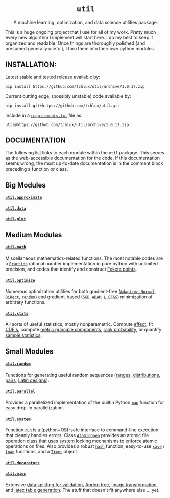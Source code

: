 <p align="center">
  <h1 align="center"><code>util</code></h1>
</p>

<p align="center">
A machine learning, optimization, and data science utilities
package.
</p>

This is a huge ongoing project that I use for all of my work. Pretty much every new algorithm I implement will start here. I do my best to keep it organized and readable. Once things are thoroughly polished (and presumed generally useful), I turn them into their own python
modules.

## INSTALLATION:

  Latest stable and tested release available by:

```bash
pip install https://github.com/tchlux/util/archive/1.0.17.zip
```

  Current cutting edge, (possibly unstable) code available by:

```bash
pip install git+https://github.com/tchlux/util.git
```

  Include in a [`requirements.txt`](https://pip.pypa.io/en/stable/user_guide/#requirements-files) file as:

```
util@https://github.com/tchlux/util/archive/1.0.17.zip
```

## DOCUMENTATION

The following list links to each module within the `util` package. This serves as the web-accessible documentation for the code. If this documentation seems wrong, the most up-to-date documentation is in the comment block preceding a function or class.

## Big Modules

#### [`util.approximate`](util/approximate#user-content-utilapproximate)

#### [`util.data`](util/data#user-content-utildata)

#### [`util.plot`](util/plot#user-content-utilplot)

## Medium Modules

#### [`util.math`](util/math#user-content-utilmath)

Miscellaneous mathematics-related functions. The most notable codes are a [`Fraction`](util/math/fraction.py#L24) rational number implementation in pure python with unlimited precision, and codes that identify and construct [Fekete points](util/math/points.py#L106).

#### [`util.optimize`](util/optimize#user-content-utiloptimize)

Numerous optimization utilities for both gradient-free ([`Adaptive Normal`](util/optimize/adaptive_normal.py#L3), [`DiRect`](util/optimize/direct.py#L77), [`random`](util/optimize/random.py#L3)) and gradient-based ([`SGD`](util/optimize/gradient_based.py#L18), [`ADAM`](util/optimize/gradient_based.py#L63), [`L_BFGS`](util/optimize/gradient_based.py#L7)) minimization of arbitrary functions.

#### [`util.stats`](util/stats#user-content-utilstats)

All sorts of useful statistics, mostly nonparametric. Compute [effect](util/stats/difference.py#L78), fit [CDF's](util/stats/distributions.py#L119), compute [metric principle components](util/stats/metric_pca.py#L50), [rank probability](util/stats/rank.py#L51), or quantify [sample statistics](util/stats/samples.py#L46).

## Small Modules

#### [`util.random`](util/random#user-content-utilrandom)

Functions for generating useful random sequences ([ranges](util/random/random.py#L16), [distributions](util/random/random.py#L88), [pairs](util/random/random.py#L107), [Latin designs](util/random/random.py#L138)).

#### [`util.parallel`](util/parallel#user-content-utilparallel)

Provides a parallelized implementation of the builtin Python [`map`](util/parallel/parallel.py#L84) function for easy drop-in parallelization.

#### [`util.system`](util/system#user-content-utilsystem)

Function [`run`](util/system/system.py#L146) is a (python+OS)-safe interface to command-line execution that cleanly handles errors. Class [`AtomicOpen`](util/system/system.py#L181) provides an atomic file operation class that uses system locking mechanisms to enforce atomic operations on files. Also provides a robust [`hash`](util/system/system.py#L1) function, easy-to-use [`save`](util/system/system.py#L24) / [`load`](util/system/system.py#L36) functions, and a [`Timer`](util/system/system.py#L235) object.

#### [`util.decorators`](util/decorators#user-content-utildecorators)

#### [`util.misc`](util/misc#user-content-utilmisc)

Extensive [data splitting for validation](util/misc/multi_dim_analysis.py#L152), [Apriori tree](util/misc/apriori.py#L17), [image transformation](util/misc/image.py#L58), and [latex table generation](util/misc/paper.py#L39). The stuff that doesn't fit anywhere else ... yet.






